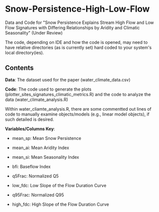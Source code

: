 # Snow-Persistence-High-Low-Flow
Data and Code for "Snow Persistence Explains Stream High Flow and Low Flow Signatures with Differing Relationships by Aridity and Climatic Seasonality" (Under Review)

The code, depending on IDE and how the code is opened, may need to have relative directories (as is currently set) hard coded to your system's local directory(ies). 

## Contents

**Data**: The dataset used for the paper (water_climate_data.csv)

**Code**: The code used to generate the plots (plotter_sites_signatures_climatic_metrics.R) and the code to analyze the data (water_climate_analysis.R)

Within water_cliamte_analysis.R, there are some commentted out lines of code to manually examine objects/models (e.g., linear model objects), if such detailed is desired. 

**Variables/Columns Key**:

* mean_sp: Mean Snow Persistence

* mean_ai: Mean Aridity Index

* mean_si: Mean Seasonality Index

* bfi: Baseflow Index

* q5Frac: Normalized Q5

* low_fdc: Low Slope of the Flow Duration Curve

* q95Frac: Normalized Q95

* high_fdc: High Slope of the Flow Duration Curve

